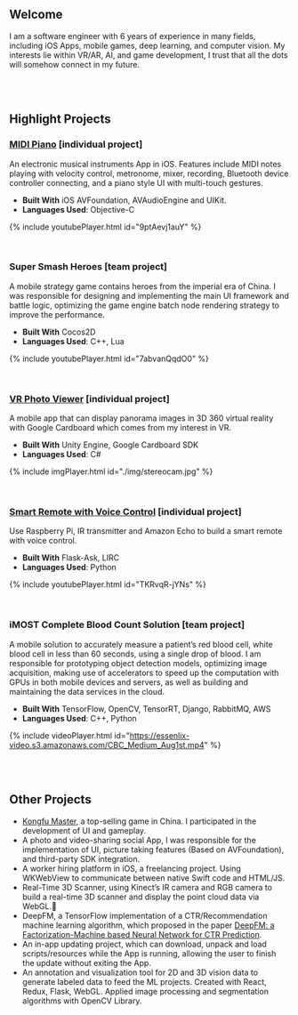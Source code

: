 ## Welcome 
I am a software engineer with 6 years of experience in many fields, including iOS Apps, mobile games, deep learning, and computer vision. My interests lie within VR/AR, AI, and game development, I trust that all the dots will somehow connect in my future.

<!--________________________________________________________________________________________________________________________________________-->

<br /> 
<br /> 

## Highlight Projects
### [MIDI Piano](https://github.com/objectc/MIDIPiano) [individual project]
An electronic musical instruments App in iOS. Features include MIDI notes playing with velocity control, metronome, mixer, recording, Bluetooth device controller connecting, and a piano style UI with multi-touch gestures.

* **Built With** iOS AVFoundation, AVAudioEngine and UIKit.
* **Languages Used**: Objective-C 
<!--________________________________________________________________________________________________________________________________________-->

<!--### Video-->
{% include youtubePlayer.html id="9ptAevj1auY" %}
<!--________________________________________________________________________________________________________________________________________-->

<br /> 


### Super Smash Heroes [team project]
A mobile strategy game contains heroes from the imperial era of China. I was responsible for designing and implementing the main UI framework and battle logic, optimizing the game engine batch node rendering strategy to improve the performance.

* **Built With** Cocos2D
* **Languages Used**: C++, Lua

<!--________________________________________________________________________________________________________________________________________-->

<!--### Video-->
{% include youtubePlayer.html id="7abvanQqdO0" %}
<!--________________________________________________________________________________________________________________________________________-->


<br /> 

### [VR Photo Viewer](https://github.com/objectc/VRPhotoViewer) [individual project]
A mobile app that can display panorama images in 3D 360 virtual reality with Google Cardboard which comes from my interest in VR.

* **Built With** Unity Engine, Google Cardboard SDK
* **Languages Used**: C#

<!--________________________________________________________________________________________________________________________________________-->

<!--### Video-->
{% include imgPlayer.html id="./img/stereocam.jpg" %}
<!--________________________________________________________________________________________________________________________________________-->

<br /> 

### [Smart Remote with Voice Control](https://github.com/objectc/smart_remote) [individual project]
Use Raspberry Pi, IR transmitter and Amazon Echo to build a smart remote with voice control.
* **Built With** Flask-Ask, LIRC
* **Languages Used**: Python

<!--________________________________________________________________________________________________________________________________________-->

<!--### Video-->
{% include youtubePlayer.html id="TKRvqR-jYNs" %}
<!--________________________________________________________________________________________________________________________________________-->

<br /> 

### ​iMOST Complete Blood Count Solution [team project]
A mobile solution to accurately measure a patient’s red blood cell, white blood cell in less than 60 seconds, using a single drop of blood.
I am responsible for prototyping object detection models, optimizing image acquisition, making use of accelerators to speed up the computation with GPUs in both mobile devices and servers, as well as building and maintaining the data services in the cloud.
* **Built With** TensorFlow, OpenCV, TensorRT, Django, RabbitMQ, AWS
* **Languages Used**: C++, Python

<!--________________________________________________________________________________________________________________________________________-->

<!--### Video-->
{% include videoPlayer.html id="https://essenlix-video.s3.amazonaws.com/CBC_Medium_Aug1st.mp4" %}
<!--________________________________________________________________________________________________________________________________________-->

<br /> 
<br /> 

## Other Projects
* [Kongfu Master](https://apps.apple.com/cn/app/da-zhang-men/id538640684), a top-selling game in China. I participated in the development of UI and gameplay.
* A photo and video-sharing social App, I was responsible for the implementation of UI, picture taking features (Based on AVFoundation), and third-party SDK integration.
* A worker hiring platform in iOS, a freelancing project. Using WKWebView to communicate between native Swift code and HTML/JS. 
* Real-Time 3D Scanner, using Kinect’s IR camera and RGB camera to build a real-time 3D scanner and display the point cloud data via WebGL.
* DeepFM, a TensorFlow implementation of a CTR/Recommendation machine learning algorithm, which proposed in the paper [DeepFM: a Factorization-Machine based Neural Network for CTR Prediction](https://arxiv.org/abs/1703.04247).
* An in-app updating project, which can download, unpack and load scripts/resources while the App is running, allowing the user to finish the update without exiting the App.
* An annotation and visualization tool for 2D and 3D vision data to generate labeled data to feed the ML projects. Created with React, Redux, Flask, WebGL. Applied image processing and segmentation algorithms with OpenCV Library.